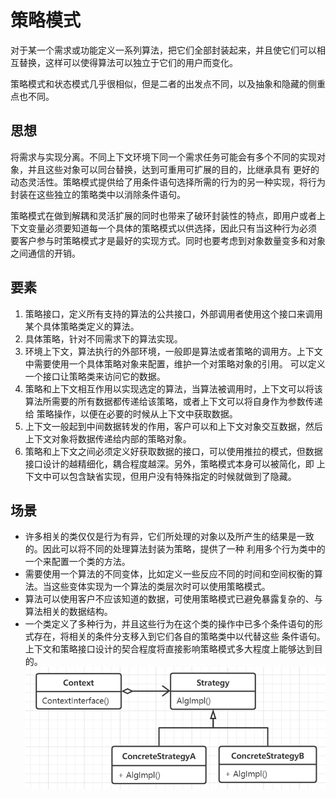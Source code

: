 # 策略模式

对于某一个需求或功能定义一系列算法，把它们全部封装起来，并且使它们可以相互替换，这样可以使得算法可以独立于它们的用户而变化。

策略模式和状态模式几乎很相似，但是二者的出发点不同，以及抽象和隐藏的侧重点也不同。

## 思想

将需求与实现分离。不同上下文环境下同一个需求任务可能会有多个不同的实现对象，并且这些对象可以同台替换，达到可重用可扩展的目的，比继承具有
更好的动态灵活性。策略模式提供给了用条件语句选择所需的行为的另一种实现，将行为封装在这些独立的策略类中以消除条件语句。

策略模式在做到解耦和灵活扩展的同时也带来了破环封装性的特点，即用户或者上下文变量必须要知道每一个具体的策略模式以供选择，因此只有当这种行为必须
要客户参与时策略模式才是最好的实现方式。同时也要考虑到对象数量变多和对象之间通信的开销。

## 要素

1. 策略接口，定义所有支持的算法的公共接口，外部调用者使用这个接口来调用某个具体策略类定义的算法。
2. 具体策略，针对不同需求下的算法实现。
3. 环境上下文，算法执行的外部环境，一般即是算法或者策略的调用方。上下文中需要使用一个具体策略对象来配置，维护一个对策略对象的引用。
可以定义一个接口让策略类来访问它的数据。
4. 策略和上下文相互作用以实现选定的算法，当算法被调用时，上下文可以将该算法所需要的所有数据都传递给该策略，或者上下文可以将自身作为参数传递给
策略操作，以便在必要的时候从上下文中获取数据。
5. 上下文一般起到中间数据转发的作用，客户可以和上下文对象交互数据，然后上下文对象将数据传递给内部的策略对象。
6. 策略和上下文之间必须定义好获取数据的接口，可以使用推拉的模式，但数据接口设计的越精细化，耦合程度越深。另外，策略模式本身可以被简化，即
上下文中可以包含缺省实现，但用户没有特殊指定的时候就做到了隐藏。

## 场景

- 许多相关的类仅仅是行为有异，它们所处理的对象以及所产生的结果是一致的。因此可以将不同的处理算法封装为策略，提供了一种
利用多个行为类中的一个来配置一个类的方法。
- 需要使用一个算法的不同变体，比如定义一些反应不同的时间和空间权衡的算法。当这些变体实现为一个算法的类层次时可以使用策略模式。
- 算法可以使用客户不应该知道的数据，可使用策略模式已避免暴露复杂的、与算法相关的数据结构。
- 一个类定义了多种行为，并且这些行为在这个类的操作中已多个条件语句的形式存在，将相关的条件分支移入到它们各自的策略类中以代替这些
条件语句。上下文和策略接口设计的契合程度将直接影响策略模式多大程度上能够达到目的。
![策略模式](../images/20-strategy.png)